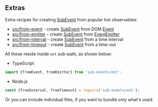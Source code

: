 Extras
------

Extra recipes for creating [SubEvent] from popular hot observables: 

* [src/from-event] - create [SubEvent] from DOM [Event]
* [src/from-emitter] - create [SubEvent] from [EventEmitter]
* [src/from-interval] - create [SubEvent] from a time interval
* [src/from-timeout] - create [SubEvent] from a time-out

All these reside inside `ext` sub-path, as shown below:

* TypeScript

```ts
import {fromEvent, fromEmitter} from 'sub-events/ext';
```

* Node.js

```js
const {fromInterval, fromTimeout} = require('sub-events/ext');
```

Or you can include individual files, if you want to bundle only what's used.

[WiKi]:https://github.com/vitaly-t/sub-events/wiki
[src/from-timeout]:./src/from-timeout.ts
[src/from-interval]:./src/from-interval.ts
[src/from-emitter]:./src/from-emitter.ts
[src/from-event]:./src/from-event.ts
[EventEmitter]:https://nodejs.org/api/events.html#events_class_eventemitter
[Event]:https://developer.mozilla.org/en-US/docs/Web/API/Event
[SubEvent]:https://vitaly-t.github.io/sub-events/classes/subevent.html
